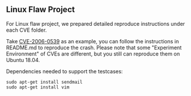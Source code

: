 ## Linux Flaw Project
For Linux flaw project, we prepared detailed reproduce instructions under each CVE folder. 

Take [CVE-2006-0539](https://github.com/junxzm1990/ASAN--/tree/master/testcases/linux_flaw_project/CVE-2006-0539) as an example, you can follow the instructions in README.md to reproduce the crash. Please note that some "Experiment Environment" of CVEs are different, but you still can reproduce them on Ubuntu 18.04.

Dependencies needed to support the testcases:
```
sudo apt-get install sendmail
sudo apt-get install vim
```


